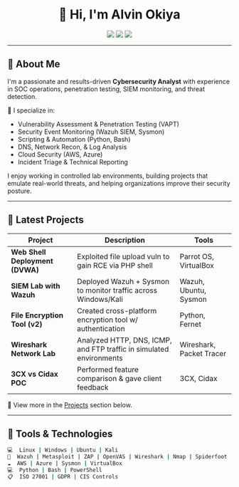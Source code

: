 <h1 align="center">👋 Hi, I'm Alvin Okiya</h1>

<p align="center">
  <img src="https://img.shields.io/badge/Cybersecurity-Analyst-blue?style=flat-square&logo=hackthebox" />
  <img src="https://img.shields.io/badge/Cloud-AWS%20%7C%20Azure-brightgreen?style=flat-square&logo=amazon-aws" />
  <img src="https://img.shields.io/badge/SOC-Analyst-orange?style=flat-square&logo=siemens" />
</p>

---

## 🧠 About Me

I'm a passionate and results-driven **Cybersecurity Analyst** with experience in SOC operations, penetration testing, SIEM monitoring, and threat detection.

🔐 I specialize in:
- Vulnerability Assessment & Penetration Testing (VAPT)
- Security Event Monitoring (Wazuh SIEM, Sysmon)
- Scripting & Automation (Python, Bash)
- DNS, Network Recon, & Log Analysis
- Cloud Security (AWS, Azure)
- Incident Triage & Technical Reporting

I enjoy working in controlled lab environments, building projects that emulate real-world threats, and helping organizations improve their security posture.

---

## 🔭 Latest Projects

| Project | Description | Tools |
|--------|-------------|-------|
| **Web Shell Deployment (DVWA)** | Exploited file upload vuln to gain RCE via PHP shell | Parrot OS, VirtualBox |
| **SIEM Lab with Wazuh** | Deployed Wazuh + Sysmon to monitor traffic across Windows/Kali | Wazuh, Ubuntu, Sysmon |
| **File Encryption Tool (v2)** | Created cross-platform encryption tool w/ authentication | Python, Fernet |
| **Wireshark Network Lab** | Analyzed HTTP, DNS, ICMP, and FTP traffic in simulated environments | Wireshark, Packet Tracer |
| **3CX vs Cidax POC** | Performed feature comparison & gave client feedback | 3CX, Cidax |

📁 View more in the [Projects](#-projects) section below.

---

## 🧰 Tools & Technologies

```bash
💻  Linux | Windows | Ubuntu | Kali
🧪  Wazuh | Metasploit | ZAP | OpenVAS | Wireshark | Nmap | Spiderfoot
☁️  AWS | Azure | Sysmon | VirtualBox
💻  Python | Bash | PowerShell
📋  ISO 27001 | GDPR | CIS Controls
